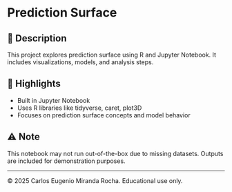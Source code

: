 # Prediction Surface

## 📘 Description
This project explores prediction surface using R and Jupyter Notebook. It includes visualizations, models, and analysis steps.

## 🧠 Highlights
- Built in Jupyter Notebook
- Uses R libraries like tidyverse, caret, plot3D
- Focuses on prediction surface concepts and model behavior

## ⚠️ Note
This notebook may not run out-of-the-box due to missing datasets. Outputs are included for demonstration purposes.

---
© 2025 Carlos Eugenio Miranda Rocha. Educational use only.